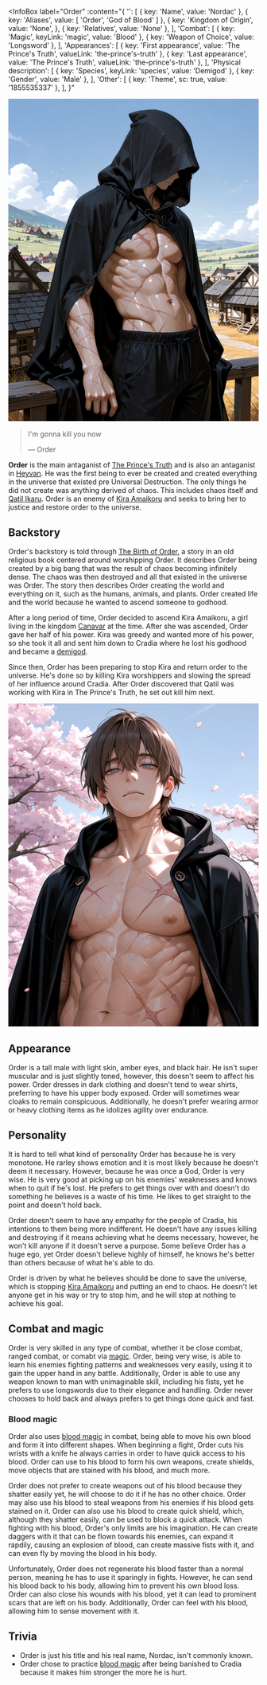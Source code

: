 <InfoBox
  label="Order"
  :content="{
    '': [
      { key: 'Name', value: 'Nordac' },
      { key: 'Aliases', value: [ 'Order', 'God of Blood' ] },
      { key: 'Kingdom of Origin', value: 'None', },
      { key: 'Relatives', value: 'None' },
    ],
    'Combat': [
      { key: 'Magic', keyLink: 'magic', value: 'Blood' },
      { key: 'Weapon of Choice', value: 'Longsword' },
    ],
    'Appearances': [
      { key: 'First appearance', value: 'The Prince\'s Truth', valueLink: 'the-prince\'s-truth' },
      { key: 'Last appearance', value: 'The Prince\'s Truth', valueLink: 'the-prince\'s-truth' },
    ],
    'Physical description': [
      { key: 'Species', keyLink: 'species', value: 'Demigod' },
      { key: 'Gender', value: 'Male' },
    ],
    'Other': [
      { key: 'Theme', sc: true, value: '1855535337' },
    ],
  }"
>
  <img src="../images/order-1.png" alt="Order" />
</InfoBox>

> I'm gonna kill you now
>
> ― Order

**Order** is the main antaganist of [The Prince's Truth](/the-prince's-truth) and is also an antaganist in [Heyvan](/heyvan-(book)). He was the first being to ever be created and created everything in the universe that existed pre Universal Destruction. The only things he did not create was anything derived of chaos. This includes chaos itself and [Qatil Ikaru](/qatil-ikaru). Order is an enemy of [Kira Amaikoru](/kira-amaikoru) and seeks to bring her to justice and restore order to the universe.

<TableOfContents
  :contents="[
    { text: 'Backstory' },
    { text: 'Appearance' },
    { text: 'Personality' },
    {
      text: 'Combat_and_magic',
      children: [
        { text: 'Blood_magic' },
      ],
    },
    { text: 'Trivia' }
  ]"
/>

## Backstory

Order's backstory is told through [The Birth of Order](https://docs.google.com/document/d/156tEg_gCU1lIk8yqMwPWvJ8fE2a_Ql3_OI6n4iYDIOs/edit?usp=sharing), a story in an old religious book centered around worshipping Order. It describes Order being created by a big bang that was the result of chaos becoming infinitely dense. The chaos was then destroyed and all that existed in the universe was Order. The story then describes Order creating the world and everything on it, such as the humans, animals, and plants. Order created life and the world because he wanted to ascend someone to godhood.

After a long period of time, Order decided to ascend Kira Amaikoru, a girl living in the kingdom [Canavar](/canavar) at the time. After she was ascended, Order gave her half of his power. Kira was greedy and wanted more of his power, so she took it all and sent him down to Cradia where he lost his godhood and became a [demigod](/species#Demigods).

Since then, Order has been preparing to stop Kira and return order to the universe. He's done so by killing Kira worshippers and slowing the spread of her influence around Cradia. After Order discovered that Qatil was working with Kira in The Prince's Truth, he set out kill him next.

<ContentFigure>
  <img src="../images/order-2.png" alt="Order with his hood down" />
  <template #caption>Order with his hood down</template>
</ContentFigure>

## Appearance

Order is a tall male with light skin, amber eyes, and black hair. He isn't super muscular and is just slightly toned, however, this doesn't seem to affect his power. Order dresses in dark clothing and doesn't tend to wear shirts, preferring to have his upper body exposed. Order will sometimes wear cloaks to remain conspicuous. Additionally, he doesn't prefer wearing armor or heavy clothing items as he idolizes agility over endurance.

## Personality

It is hard to tell what kind of personality Order has because he is very monotone. He rarley shows emotion and it is most likely because he doesn't deem it necessary. However, because he was once a God, Order is very wise. He is very good at picking up on his enemies' weaknesses and knows when to quit if he's lost. He prefers to get things over with and doesn't do something he believes is a waste of his time. He likes to get straight to the point and doesn't hold back.

Order doesn't seem to have any empathy for the people of Cradia, his intentions to them being more indifferent. He doesn't have any issues killing and destroying if it means achieving what he deems necessary, however, he won't kill anyone if it doesn't serve a purpose. Some believe Order has a huge ego, yet Order doesn't believe highly of himself, he knows he's better than others because of what he's able to do.

Order is driven by what he believes should be done to save the universe, which is stopping [Kira Amaikoru](/kira-amaikoru) and putting an end to chaos. He doesn't let anyone get in his way or try to stop him, and he will stop at nothing to achieve his goal.

## Combat and magic

Order is very skilled in any type of combat, whether it be close combat, ranged combat, or comabt via [magic](/magic). Order, being very wise, is able to learn his enemies fighting patterns and weaknesses very easily, using it to gain the upper hand in any battle. Additionally, Order is able to use any weapon known to man with unimaginable skill, including his fists, yet he prefers to use longswords due to their elegance and handling. Order never chooses to hold back and always prefers to get things done quick and fast.

### Blood magic

Order also uses [blood magic](/magic#Divine_magic) in combat, being able to move his own blood and form it into different shapes. When beginning a fight, Order cuts his wrists with a knife he always carries in order to have quick access to his blood. Order can use to his blood to form his own weapons, create shields, move objects that are stained with his blood, and much more.

Order does not prefer to create weapons out of his blood because they shatter easily yet, he will choose to do it if he has no other choice. Order may also use his blood to steal weapons from his enemies if his blood gets stained on it. Order can also use his blood to create quick shield, which, although they shatter easily, can be used to block a quick attack. When fighting with his blood, Order's only limits are his imagination. He can create daggers with it that can be flown towards his enemies, can expand it rapdily, causing an explosion of blood, can create massive fists with it, and can even fly by moving the blood in his body.

Unfortunately, Order does not regenerate his blood faster than a normal person, meaning he has to use it sparingly in fights. However, he can send his blood back to his body, allowing him to prevent his own blood loss. Order can also close his wounds with his blood, yet it can lead to prominent scars that are left on his body. Additionally, Order can feel with his blood, allowing him to sense movement with it.

## Trivia

* Order is just his title and his real name, Nordac, isn't commonly known.
* Order chose to practice [blood magic](/magic#Divine_magic) after being banished to Cradia because it makes him stronger the more he is hurt.